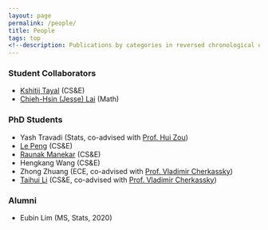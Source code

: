 ```yaml
---
layout: page
permalink: /people/
title: People
tags: top
<!--description: Publications by categories in reversed chronological order. -->
---
```


### Student Collaborators
- [Kshitij Tayal](https://www.kshitijtayal.com/) (CS&E)
- [Chieh-Hsin (Jesse) Lai](https://math.umn.edu/directory/chieh-hsin-jesse-lai) (Math)

### PhD Students

- Yash Travadi (Stats, co-advised with [Prof. Hui Zou](http://users.stat.umn.edu/~zouxx019/))
- [Le Peng](https://sites.google.com/view/le-peng/) (CS&E)
- [Raunak Manekar](https://scholar.google.com/citations?user=ct6Om_wAAAAJ&hl=en) (CS&E)
- Hengkang Wang (CS&E)
- Zhong Zhuang (ECE, co-advised with [Prof. Vladimir Cherkassky](http://people.ece.umn.edu/~cherkass/))
- [Taihui Li](https://taihui.github.io/) (CS&E, co-advised with [Prof. Vladimir Cherkassky](http://people.ece.umn.edu/~cherkass/))

### Alumni

- Eubin Lim (MS, Stats, 2020)
